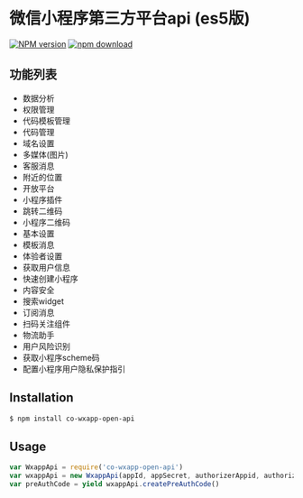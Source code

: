 微信小程序第三方平台api (es5版)
===========

[![NPM version][npm-image]][npm-url]
[![npm download][download-image]][download-url]

[npm-image]: https://img.shields.io/npm/v/co-wxapp-open-api.svg?style=flat-square
[npm-url]: https://npmjs.org/package/co-wxapp-open-api
[download-image]: https://img.shields.io/npm/dm/co-wxapp-open-api.svg?style=flat-square
[download-url]: https://npmjs.org/package/co-wxapp-open-api

## 功能列表
- 数据分析
- 权限管理
- 代码模板管理
- 代码管理
- 域名设置
- 多媒体(图片)
- 客服消息
- 附近的位置
- 开放平台
- 小程序插件
- 跳转二维码
- 小程序二维码
- 基本设置
- 模板消息
- 体验者设置
- 获取用户信息
- 快速创建小程序
- 内容安全
- 搜索widget
- 订阅消息
- 扫码关注组件
- 物流助手
- 用户风险识别
- 获取小程序scheme码
- 配置小程序用户隐私保护指引


## Installation

```sh
$ npm install co-wxapp-open-api
```

## Usage
```js
var WxappApi = require('co-wxapp-open-api')
var wxappApi = new WxappApi(appId, appSecret, authorizerAppid, authorizerRefreshToken, ticket)
var preAuthCode = yield wxappApi.createPreAuthCode()
```
